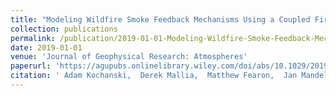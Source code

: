 ```yaml
---
title: "Modeling Wildfire Smoke Feedback Mechanisms Using a Coupled Fire-Atmosphere Model With a Radiatively Active Aerosol Scheme"
collection: publications
permalink: /publication/2019-01-01-Modeling-Wildfire-Smoke-Feedback-Mechanisms-Using-a-Coupled-Fire-Atmosphere-Model-With-a-Radiatively-Active-Aerosol-Scheme
date: 2019-01-01
venue: 'Journal of Geophysical Research: Atmospheres'
paperurl: 'https://agupubs.onlinelibrary.wiley.com/doi/abs/10.1029/2019JD030558'
citation: ' Adam Kochanski,  Derek Mallia,  Matthew Fearon,  Jan Mandel,  Amir Souri,  Tim Brown, &quot;Modeling Wildfire Smoke Feedback Mechanisms Using a Coupled Fire-Atmosphere Model With a Radiatively Active Aerosol Scheme.&quot; Journal of Geophysical Research: Atmospheres, 2019.'
---
```

